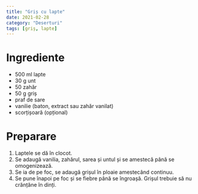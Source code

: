 ```yaml
---
title: "Griș cu lapte"
date: 2021-02-28
category: "Deserturi"
tags: [griș, lapte]
---
```


# Ingrediente
* 500 ml lapte
* 30 g unt
* 50 zahăr
* 50 g griș
* praf de sare
* vanilie (baton, extract sau zahăr vanilat)
* scorțișoară (opțional)

# Preparare
1. Laptele se dă în clocot.
2. Se adaugă vanilia, zahărul, sarea și untul și se amestecă până se omogenizează.
3. Se ia de pe foc, se adaugă grișul în ploaie amestecând continuu.
4. Se pune înapoi pe foc și se fiebre până se îngroașă. Grișul trebuie să nu crănțăne în dinți.
